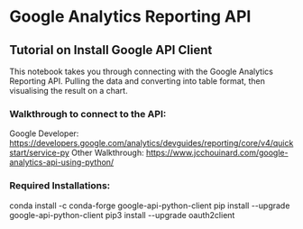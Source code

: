 #  Google Analytics Reporting API

## Tutorial on Install Google API Client

This notebook takes you through connecting with the Google Analytics Reporting API. Pulling the data and converting into table format, then visualising the result on a chart.

### Walkthrough to connect to the API:
Google Developer: https://developers.google.com/analytics/devguides/reporting/core/v4/quickstart/service-py
Other Walkthrough: https://www.jcchouinard.com/google-analytics-api-using-python/

### Required Installations:
conda install -c conda-forge google-api-python-client
pip install --upgrade google-api-python-client
pip3 install --upgrade oauth2client

